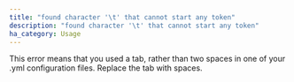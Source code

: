 ```yaml
---
title: "found character '\t' that cannot start any token"
description: "found character '\t' that cannot start any token"
ha_category: Usage
---
```


This error means that you used a tab, rather than two spaces in one of your .yml configuration files. Replace the tab with spaces.
